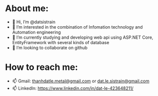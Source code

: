 # About me:
- 👋 Hi, I’m @datsistrain
- 👀 I’m interested in the combination of Infomation technology and Automation engineering
- 🌱 I’m currently studying and developing web api using ASP.NET Core, EntityFramework with several kinds of database
- 💞️ I’m looking to collaborate on github
# How to reach me: 
- 📫 Gmail: thanhdatle.metal@gmail.com or dat.le.sistrain@gmail.com
- 📫 LinkedIn: https://www.linkedin.com/in/dat-le-423648211/
  
<!---
datsistrain/datsistrain is a ✨ special ✨ repository because its `README.md` (this file) appears on your GitHub profile.
You can click the Preview link to take a look at your changes.
--->
